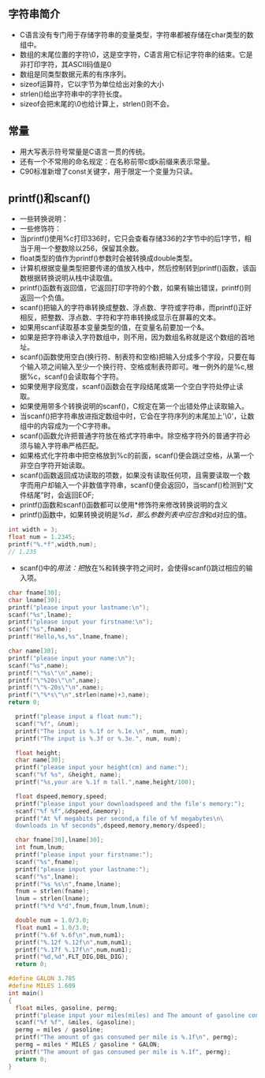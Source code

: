 ## 字符串简介

- C语言没有专门用于存储字符串的变量类型，字符串都被存储在char类型的数组中。
- 数组的末尾位置的字符\0，这是空字符，C语言用它标记字符串的结束。它是非打印字符，其ASCII码值是0
- 数组是同类型数据元素的有序序列。
- sizeof运算符，它以字节为单位给出对象的大小
- strlen()给出字符串中的字符长度。
- sizeof会把末尾的\0也给计算上，strlen()则不会。
## 常量

- 用大写表示符号常量是C语言一贯的传统。
- 还有一个不常用的命名规定：在名称前带c或k前缀来表示常量。
- C90标准新增了const关键字，用于限定一个变量为只读。
## printf()和scanf()

- 一些转换说明：
- 一些修饰符：
- 当printf()使用%c打印336时，它只会查看存储336的2字节中的后1字节，相当于用一个整数除以256，保留其余数。
- float类型的值作为printf()参数时会被转换成double类型。
- 计算机根据变量类型把要传递的值放入栈中，然后控制转到printf()函数，该函数根据转换说明从栈中读取值。
- printf()函数有返回值，它返回打印字符的个数，如果有输出错误，printf()则返回一个负值。
- scanf()把输入的字符串转换成整数、浮点数、字符或字符串，而printf()正好相反，把整数、浮点数、字符和字符串转换成显示在屏幕的文本。
- 如果用scanf读取基本变量类型的值，在变量名前要加一个&。
- 如果是把字符串读入字符数组中，则不用，因为数组名称就是这个数组的首地址。
- scanf()函数使用空白(换行符、制表符和空格)把输入分成多个字段，只要在每个输入项之间输入至少一个换行符、空格或制表符即可。唯一例外的是%c,根据%c，scanf()会读取每个字符。
- 如果使用字段宽度，scanf()函数会在字段结尾或第一个空白字符处停止读取。
- 如果使用带多个转换说明的scanf()，C规定在第一个出错处停止读取输入。
- 当scanf()把字符串放进指定数组中时，它会在字符序列的末尾加上'\0'，让数组中的内容成为一个C字符串。
- scanf()函数允许把普通字符放在格式字符串中。除空格字符外的普通字符必须与输入字符串严格匹配。
- 如果格式化字符串中把空格放到%c的前面，scanf()便会跳过空格，从第一个非空白字符开始读取。
- scanf()函数返回成功读取的项数，如果没有读取任何项，且需要读取一个数字而用户却输入一个非数值字符串，scanf()便会返回0，当scanf()检测到“文件结尾”时，会返回EOF;
- printf()函数和scanf()函数都可以使用*修饰符来修改转换说明的含义
- printf()函数中，如果转换说明是%*d，那么参数列表中应包含*和d对应的值。
```c
int width = 3;
float num = 1.2345;
printf("%.*f",width,num);
// 1.235
```

- scanf()中的*用法：把*放在%和转换字符之间时，会使得scanf()跳过相应的输入项。
```c
char fname[30];
char lname[30];
printf("please input your lastname:\n");
scanf("%s",lname);
printf("please input your firstname:\n");
scanf("%s",fname);
printf("Hello,%s,%s",lname,fname);
```
```c
char name[30];
printf("please input your name:\n");
scanf("%s",name);
printf("\"%s\"\n",name);
printf("\"%20s\"\n",name);
printf("\"%-20s\"\n",name);
printf("\"%*s\"\n",strlen(name)+3,name);
return 0;
```
```c
  printf("please input a float num:");
  scanf("%f", &num);
  printf("The input is %.1f or %.1e.\n", num, num);
  printf("The input is %.3f or %.3e.", num, num);
```
```c
  float height;
  char name[30];
  printf("please input your height(cm) and name:");
  scanf("%f %s", &height, name);
  printf("%s,your are %.1f m tall.",name,height/100);
```
```c
  float dspeed,memory,speed;
  printf("please input your downloadspeed and the file's memory:");
  scanf("%f %f",&dspeed,&memory);
  printf("At %f megabits per second,a file of %f megabytes\n\
  downloads in %f seconds",dspeed,memory,memory/dspeed);
```
```c
  char fname[30],lname[30];
  int fnum,lnum;
  printf("please input your firstname:");
  scanf("%s",fname);
  printf("please input your lastname:");
  scanf("%s",lname);
  printf("%s %s\n",fname,lname);
  fnum = strlen(fname);
  lnum = strlen(lname);
  printf("%*d %*d",fnum,fnum,lnum,lnum);
```
```c
  double num = 1.0/3.0;
  float num1 = 1.0/3.0;
  printf("%.6f %.6f\n",num,num1);
  printf("%.12f %.12f\n",num,num1);
  printf("%.17f %.17f\n",num,num1);
  printf("%d,%d",FLT_DIG,DBL_DIG);
  return 0;
```
```c
#define GALON 3.785
#define MILES 1.609
int main()
{
  float miles, gasoline, permg;
  printf("please input your miles(miles) and The amount of gasoline consumed(galon): ");
  scanf("%f %f", &miles, &gasoline);
  permg = miles / gasoline;
  printf("The amount of gas consumed per mile is %.1f\n", permg);
  permg = miles * MILES / gasoline * GALON;
  printf("The amount of gas consumed per mile is %.1f", permg);
  return 0;
}
```
